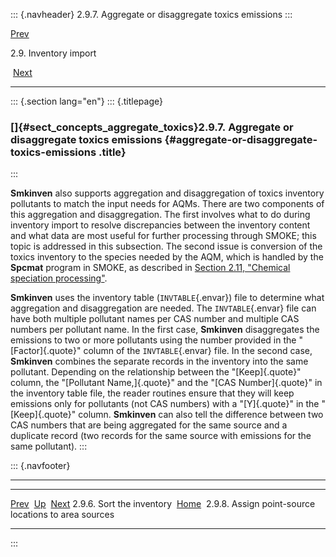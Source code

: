 ::: {.navheader}
2.9.7. Aggregate or disaggregate toxics emissions
:::

[Prev](ch02s09s06.html) 

2.9. Inventory import

 [Next](ch02s09s08.html)

------------------------------------------------------------------------

::: {.section lang="en"}
::: {.titlepage}
<div>

<div>

### []{#sect_concepts_aggregate_toxics}2.9.7. Aggregate or disaggregate toxics emissions {#aggregate-or-disaggregate-toxics-emissions .title}

</div>

</div>
:::

**Smkinven** also supports aggregation and disaggregation of toxics
inventory pollutants to match the input needs for AQMs. There are two
components of this aggregation and disaggregation. The first involves
what to do during inventory import to resolve discrepancies between the
inventory content and what data are most useful for further processing
through SMOKE; this topic is addressed in this subsection. The second
issue is conversion of the toxics inventory to the species needed by the
AQM, which is handled by the **Spcmat** program in SMOKE, as described
in [Section 2.11, "Chemical speciation
processing"](ch02s11.html "2.11. Chemical speciation processing").

**Smkinven** uses the inventory table (`INVTABLE`{.envar}) file to
determine what aggregation and disaggregation are needed. The
`INVTABLE`{.envar} file can have both multiple pollutant names per CAS
number and multiple CAS numbers per pollutant name. In the first case,
**Smkinven** disaggregates the emissions to two or more pollutants using
the number provided in the "[Factor]{.quote}" column of the
`INVTABLE`{.envar} file. In the second case, **Smkinven** combines the
separate records in the inventory into the same pollutant. Depending on
the relationship between the "[Keep]{.quote}" column, the "[Pollutant
Name,]{.quote}" and the "[CAS Number]{.quote}" in the inventory table
file, the reader routines ensure that they will keep emissions only for
pollutants (not CAS numbers) with a "[Y]{.quote}" in the
"[Keep]{.quote}" column. **Smkinven** can also tell the difference
between two CAS numbers that are being aggregated for the same source
and a duplicate record (two records for the same source with emissions
for the same pollutant).
:::

::: {.navfooter}

------------------------------------------------------------------------

  ---------------------------- -------------------- -------------------------------------------------------
  [Prev](ch02s09s06.html)       [Up](ch02s09.html)                                  [Next](ch02s09s08.html)
  2.9.6. Sort the inventory     [Home](index.html)     2.9.8. Assign point-source locations to area sources
  ---------------------------- -------------------- -------------------------------------------------------
:::
